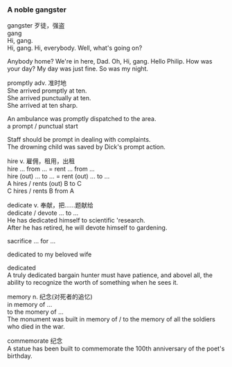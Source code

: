 ### A noble gangster  
gangster  歹徒，强盗  
gang  
Hi, gang.  
Hi, gang. Hi, everybody. Well, what's going on?  
  
Anybody home? We're in here, Dad.
Oh, Hi, gang. Hello Philip. How was your day?
My day was just fine. So was my night.  
  
promptly  adv. 准时地  
She arrived promptly at ten.  
She arrived punctually at ten.  
She arrived at ten sharp.  
  
An ambulance was promptly dispatched to the area.  
a prompt / punctual start  
  
Staff should be prompt in dealing with complaints.  
The drowning child was saved by Dick's prompt action.  
  
hire v. 雇佣，租用，出租  
hire ... from ... = rent ... from ...  
hire (out) ... to ... = rent (out) ... to ...  
A hires / rents (out) B to C  
C hires / rents B from A  
  
dedicate v. 奉献，把......题献给  
dedicate / devote ... to ...  
He has dedicated himself to scientific 'research.  
After he has retired, he will devote himself to gardening.  

sacrifice ... for ...  

dedicated to my beloved wife  

dedicated  
A truly dedicated bargain hunter must have patience, and abovel all, the ability to recognize the worth of something when he sees it.  
  
memory  n. 纪念(对死者的追忆)  
in memory of ...  
to the momery of ...  
The monument was built in memory of / to the memory of all the soldiers who died in the war.  
  
commemorate 纪念  
A statue has been built to commemorate the 100th anniversary of the poet's birthday.  